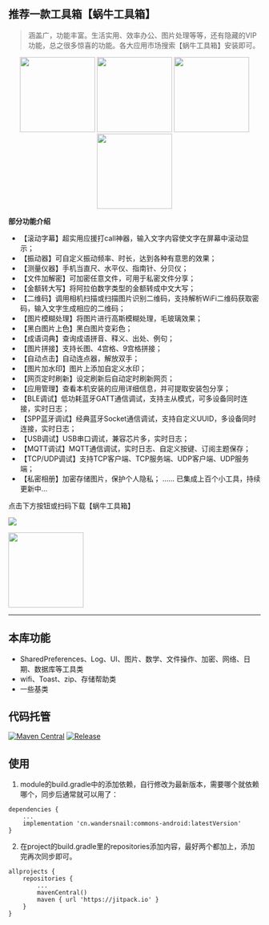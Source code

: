 ## 推荐一款工具箱【蜗牛工具箱】

> 涵盖广，功能丰富。生活实用、效率办公、图片处理等等，还有隐藏的VIP功能，总之很多惊喜的功能。各大应用市场搜索【蜗牛工具箱】安装即可。

<div align="center">
    <img src="https://pic1.imgdb.cn/item/685a0c1658cb8da5c8696135.png" width=150>
    <img src="https://pic1.imgdb.cn/item/685a0c1758cb8da5c869613d.png" width=150>
    <img src="https://pic1.imgdb.cn/item/685a0c1758cb8da5c869613e.png" width=150>
    <img src="https://pic1.imgdb.cn/item/685a0c1758cb8da5c8696140.png" width=150>
</div>

**部分功能介绍**

- 【滚动字幕】超实用应援打call神器，输入文字内容使文字在屏幕中滚动显示；
- 【振动器】可自定义振动频率、时长，达到各种有意思的效果；
- 【测量仪器】手机当直尺、水平仪、指南针、分贝仪；
- 【文件加解密】可加密任意文件，可用于私密文件分享；
- 【金额转大写】将阿拉伯数字类型的金额转成中文大写；
- 【二维码】调用相机扫描或扫描图片识别二维码，支持解析WiFi二维码获取密码，输入文字生成相应的二维码；
- 【图片模糊处理】将图片进行高斯模糊处理，毛玻璃效果；
- 【黑白图片上色】黑白图片变彩色；
- 【成语词典】查询成语拼音、释义、出处、例句；
- 【图片拼接】支持长图、4宫格、9宫格拼接；
- 【自动点击】自动连点器，解放双手；
- 【图片加水印】图片上添加自定义水印；
- 【网页定时刷新】设定刷新后自动定时刷新网页；
- 【应用管理】查看本机安装的应用详细信息，并可提取安装包分享；
- 【BLE调试】低功耗蓝牙GATT通信调试，支持主从模式，可多设备同时连接，实时日志；
- 【SPP蓝牙调试】经典蓝牙Socket通信调试，支持自定义UUID，多设备同时连接，实时日志；
- 【USB调试】USB串口调试，兼容芯片多，实时日志；
- 【MQTT调试】MQTT通信调试，实时日志、自定义按键、订阅主题保存；
- 【TCP/UDP调试】支持TCP客户端、TCP服务端、UDP客户端、UDP服务端；
- 【私密相册】加密存储图片，保护个人隐私；
……
已集成上百个小工具，持续更新中...

点击下方按钮或扫码下载【蜗牛工具箱】

[![](https://img.shields.io/badge/下载-%E8%9C%97%E7%89%9B%E5%B7%A5%E5%85%B7%E7%AE%B1-red.svg)](https://www.pgyer.com/8AN5OhVd)

<img src="https://www.pgyer.com/app/qrcode/8AN5OhVd" width=150>

----------------------------------------------

## 本库功能

- SharedPreferences、Log、UI、图片、数学、文件操作、加密、网络、日期、数据库等工具类
- wifi、Toast、zip、存储帮助类
- 一些基类

## 代码托管
[![Maven Central](https://img.shields.io/maven-central/v/cn.wandersnail/commons-android/badge.svg?color=4AC61C)](https://central.sonatype.com/artifact/cn.wandersnail/commons-android/versions)
[![Release](https://jitpack.io/v/cn.wandersnail/commons-android.svg)](https://jitpack.io/#cn.wandersnail/commons-android)


## 使用
1. module的build.gradle中的添加依赖，自行修改为最新版本，需要哪个就依赖哪个，同步后通常就可以用了：
```
dependencies {
	...
	implementation 'cn.wandersnail:commons-android:latestVersion'
}
```

2. 在project的build.gradle里的repositories添加内容，最好两个都加上，添加完再次同步即可。
```
allprojects {
	repositories {
		...
		mavenCentral()
        maven { url 'https://jitpack.io' }
	}
}
```
